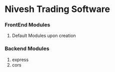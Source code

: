 # Nivesh Trading Software

### FrontEnd Modules
1. Default Modules upon creation

### Backend Modules
1. express
2. cors
